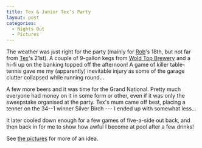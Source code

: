 ```yaml
---
title: Tex & Junior Tex’s Party
layout: post
categories:
  - Nights Out
  - Pictures
---
```

The weather was just right for the party (mainly for [Rob](http://pictures.scholesmafia.co.uk/index.php/?profile=19)'s 18th, but not far from [Tex](http://pictures.scholesmafia.co.uk/index.php/?profile=18)'s 21st). A couple of 9-gallon kegs from [Wold Top Brewery](http://woldtopbrewery.co.uk) and a hi-fi up on the banking topped off the afternoon! A game of killer table-tennis gave me my (apparently) inevitable injury as some of the garage clutter collapsed while running round...

A few more beers and it was time for the Grand National. Pretty much everyone had money on it in some form or other, even if it was only the sweepstake organised at the party. Tex's mum came off best, placing a tenner on the 34--1 winner Silver Birch --- I ended up with somewhat less...

It later cooled down enough for a few games of five-a-side out back, and then back in for me to show how awful I become at pool after a few drinks!

See [the pictures](http://pictures.scholesmafia.co.uk/index.php/2007/04/14.04.07-tex's-party/) for more of an idea.